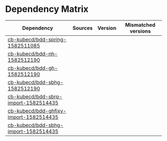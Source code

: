 # Dependency Matrix

Dependency | Sources | Version | Mismatched versions
---------- | ------- | ------- | -------------------
[cb-kubecd/bdd-spring-1582511085](https://github.com/cb-kubecd/bdd-spring-1582511085.git) |  | []() | 
[cb-kubecd/bdd-nh-1582512190](https://github.com/cb-kubecd/bdd-nh-1582512190.git) |  | []() | 
[cb-kubecd/bdd-gh-1582512190](https://github.com/cb-kubecd/bdd-gh-1582512190.git) |  | []() | 
[cb-kubecd/bdd-sbhg-1582512190](https://github.com/cb-kubecd/bdd-sbhg-1582512190.git) |  | []() | 
[cb-kubecd/bdd-sbrp-import-1582514435](https://github.com/cb-kubecd/bdd-sbrp-import-1582514435.git) |  | []() | 
[cb-kubecd/bdd-ghfjxy-import-1582514435](https://github.com/cb-kubecd/bdd-ghfjxy-import-1582514435.git) |  | []() | 
[cb-kubecd/bdd-sbhg-import-1582514435](https://github.com/cb-kubecd/bdd-sbhg-import-1582514435.git) |  | []() | 
